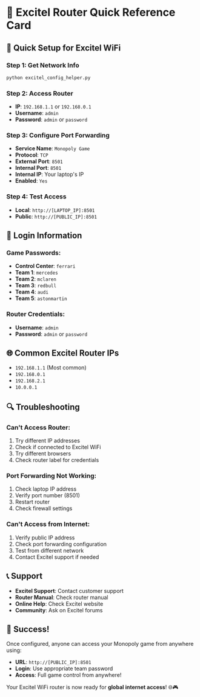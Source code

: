 # 🚀 Excitel Router Quick Reference Card

## 🔧 Quick Setup for Excitel WiFi

### **Step 1: Get Network Info**
```bash
python excitel_config_helper.py
```

### **Step 2: Access Router**
- **IP**: `192.168.1.1` or `192.168.0.1`
- **Username**: `admin`
- **Password**: `admin` or `password`

### **Step 3: Configure Port Forwarding**
- **Service Name**: `Monopoly Game`
- **Protocol**: `TCP`
- **External Port**: `8501`
- **Internal Port**: `8501`
- **Internal IP**: Your laptop's IP
- **Enabled**: `Yes`

### **Step 4: Test Access**
- **Local**: `http://[LAPTOP_IP]:8501`
- **Public**: `http://[PUBLIC_IP]:8501`

## 🔑 Login Information

### **Game Passwords:**
- **Control Center**: `ferrari`
- **Team 1**: `mercedes`
- **Team 2**: `mclaren`
- **Team 3**: `redbull`
- **Team 4**: `audi`
- **Team 5**: `astonmartin`

### **Router Credentials:**
- **Username**: `admin`
- **Password**: `admin` or `password`

## 🌐 Common Excitel Router IPs

- `192.168.1.1` (Most common)
- `192.168.0.1`
- `192.168.2.1`
- `10.0.0.1`

## 🔍 Troubleshooting

### **Can't Access Router:**
1. Try different IP addresses
2. Check if connected to Excitel WiFi
3. Try different browsers
4. Check router label for credentials

### **Port Forwarding Not Working:**
1. Check laptop IP address
2. Verify port number (8501)
3. Restart router
4. Check firewall settings

### **Can't Access from Internet:**
1. Verify public IP address
2. Check port forwarding configuration
3. Test from different network
4. Contact Excitel support if needed

## 📞 Support

- **Excitel Support**: Contact customer support
- **Router Manual**: Check router manual
- **Online Help**: Check Excitel website
- **Community**: Ask on Excitel forums

## 🎉 Success!

Once configured, anyone can access your Monopoly game from anywhere using:
- **URL**: `http://[PUBLIC_IP]:8501`
- **Login**: Use appropriate team password
- **Access**: Full game control from anywhere!

Your Excitel WiFi router is now ready for **global internet access**! 🌐🎮
